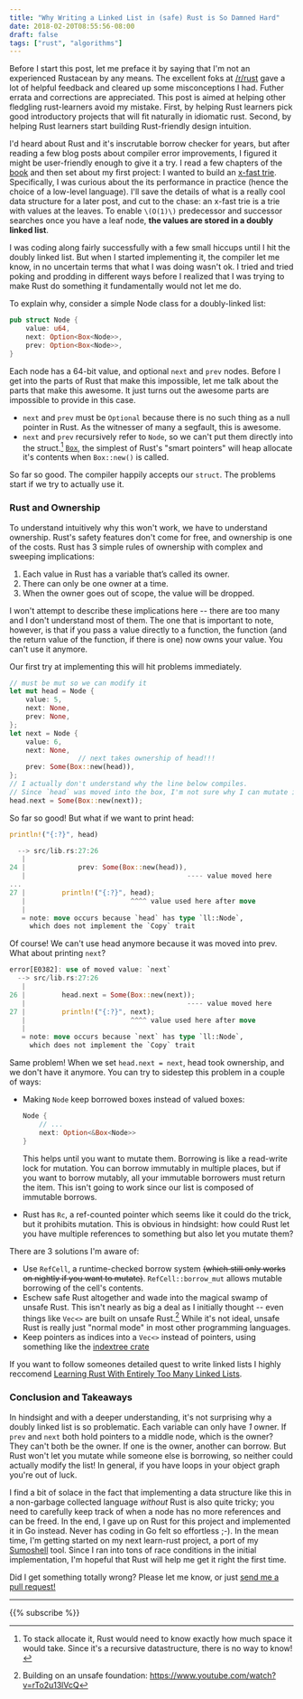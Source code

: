 ```yaml
---
title: "Why Writing a Linked List in (safe) Rust is So Damned Hard" 
date: 2018-02-20T08:55:56-08:00
draft: false
tags: ["rust", "algorithms"]
---
```

Before I start this post, let me preface it by saying that I'm not an experienced Rustacean by any means. The excellent foks at [/r/rust](https://www.reddit.com/r/rust/) gave a lot of helpful feedback and cleared up some misconceptions I had. Futher errata and corrections are appreciated. This post is aimed at helping other fledgling rust-learners avoid my mistake. First, by helping Rust learners pick good introductory projects that will fit naturally in idiomatic rust. Second, by helping Rust learners start building Rust-friendly design intuition.

I'd heard about Rust and it's inscrutable borrow checker for years, but after reading a few blog posts about compiler error improvements, I figured it might be user-friendly enough to give it a try. I read a few chapters of the [book](https://doc.rust-lang.org/book/second-edition/) and then set about my first project: I wanted to build an [x-fast trie](https://en.wikipedia.org/wiki/X-fast_trie). Specifically, I was curious about the its performance in practice (hence the choice of a low-level language). I'll save the details of what is a really cool data structure for a later post, and cut to the chase: an x-fast trie is a trie with values at the leaves. To enable `\(O(1)\)` predecessor and successor searches once you have a leaf node, **the values are stored in a doubly linked list**. 

I was coding along fairly successfully with a few small hiccups until I hit the doubly linked list. But when I started implementing it, the compiler let me know, in no uncertain terms that what I was doing wasn't ok. I tried and tried poking and prodding in different ways before I realized that I was trying to make Rust do something it fundamentally would not let me do.

To explain why, consider a simple Node class for a doubly-linked list:
```rust
pub struct Node {
    value: u64,
    next: Option<Box<Node>>,
    prev: Option<Box<Node>>,
}
```

Each node has a 64-bit value, and optional `next` and `prev` nodes. Before I get into the parts of Rust that make this impossible, let me talk about the parts that make this awesome. It just turns out the awesome parts are impossible to provide in this case. 

- `next` and `prev` must be `Optional` because there is no such thing as a null pointer in Rust. As the witnesser of many a segfault, this is awesome.
- `next` and `prev` recursively refer to `Node`, so we can't put them directly into the struct.[^1] [`Box`](https://doc.rust-lang.org/std/boxed/struct.Box.html), the simplest of Rust's "smart pointers" will heap allocate it's contents when `Box::new()` is called.

So far so good. The compiler happily accepts our `struct`. The problems start if we try to actually use it.

### Rust and Ownership
To understand intuitively why this won't work, we have to understand ownership. Rust's safety features don't come for free, and ownership is one of the costs. Rust has 3 simple rules of ownership with complex and sweeping implications:

1. Each value in Rust has a variable that’s called its owner.
2. There can only be one owner at a time.
3. When the owner goes out of scope, the value will be dropped.

I won't attempt to describe these implications here -- there are too many and I don't understand most of them. The one that is important to note, however, is that if you pass a value directly to a function, the function (and the return value of the function, if there is one) now owns your value. You can't use it anymore.

Our first try at implementing this will hit problems immediately.
```rust
// must be mut so we can modify it
let mut head = Node {
    value: 5,
    next: None,
    prev: None,
};
let next = Node {
    value: 6,
    next: None,
                 // next takes ownership of head!!!
    prev: Some(Box::new(head)),
};
// I actually don't understand why the line below compiles. 
// Since `head` was moved into the box, I'm not sure why I can mutate it.
head.next = Some(Box::new(next));
```
So far so good! But what if we want to print head:
```rust
println!("{:?}", head)
```

```rust
  --> src/lib.rs:27:26
   |
24 |             prev: Some(Box::new(head)),
   |                                        ---- value moved here
...
27 |         println!("{:?}", head);
   |                          ^^^^ value used here after move
   |
   = note: move occurs because `head` has type `ll::Node`, 
     which does not implement the `Copy` trait
```

Of course! We can't use head anymore because it was moved into prev. What about printing `next`?
```rust
error[E0382]: use of moved value: `next`
  --> src/lib.rs:27:26
   |
26 |         head.next = Some(Box::new(next));
   |                                        ---- value moved here
27 |         println!("{:?}", next);
   |                          ^^^^ value used here after move
   |
   = note: move occurs because `next` has type `ll::Node`, 
     which does not implement the `Copy` trait
```
Same problem! When we set `head.next = next`, head took ownership, and we don't have it anymore. You can try to sidestep this problem in a couple of ways:

- Making `Node` keep borrowed boxes instead of valued boxes:

    ```rust
    Node {
        // ...
        next: Option<&Box<Node>>
    }
    ```

    This helps until you want to mutate them. Borrowing is like a read-write lock for mutation. You can borrow immutably in multiple places, but if you want to borrow mutably, all your immutable borrowers must return the item. This isn't going to work since our list is composed of immutable borrows.


- Rust has `Rc`, a ref-counted pointer which seems like it could do the trick, but it prohibits mutation. This is obvious in hindsight: how could Rust let you have multiple references to something but also let you mutate them?

There are 3 solutions I'm aware of:

- Use `RefCell`, a runtime-checked borrow system ~~(which still only works on nightly if you want to mutate)~~. `RefCell::borrow_mut` allows mutable borrowing of the cell's contents. 
- Eschew safe Rust altogether and wade into the magical swamp of unsafe Rust. This isn't nearly as big a deal as I initially thought -- even things like `Vec<>` are built on unsafe Rust.[^2] While it's not ideal, unsafe Rust is really just "normal mode" in most other programming languages. 
- Keep pointers as indices into a `Vec<>` instead of pointers, using something like the [indextree crate](https://github.com/saschagrunert/indextree)

If you want to follow someones detailed quest to write linked lists I highly reccomend [Learning Rust With Entirely Too Many Linked Lists](http://cglab.ca/~abeinges/blah/too-many-lists/book/).

### Conclusion and Takeaways

In hindsight and with a deeper understanding, it's not surprising why a doubly linked list is so problematic. Each variable can only have _1_ owner. If `prev` and `next` both hold pointers to a middle node, which is the owner? They can't both be the owner. If one is the owner, another can borrow. But Rust won't let you mutate while someone else is borrowing, so neither could actually modify the list! In general, if you have loops in your object graph you're out of luck.

I find a bit of solace in the fact that implementing a data structure like this in a non-garbage collected language _without_ Rust is also quite tricky; you need to carefully keep track of when a node has no more references and can be freed. In the end, I gave up on Rust for this project and implemented it in Go instead. Never has coding in Go felt so effortless ;-). In the mean time, I'm getting started on my next learn-rust project, a port of my [Sumoshell](https://github.com/SumoLogic/sumoshell) tool. Since I ran into tons of race conditions in the initial implementation, I'm hopeful that Rust will help me get it right the first time.

Did I get something totally wrong? Please let me know, or just [send me a pull request!](https://github.com/rcoh/rcoh-dot-me-v2/blob/master/content/posts/rust-linked-list-basically-impossible.md)

***
{{% subscribe %}}

[^1]: To stack allocate it, Rust would need to know exactly how much space it would take. Since it's a recursive datastructure, there is no way to know!
[^2]: Building on an unsafe foundation: https://www.youtube.com/watch?v=rTo2u13lVcQ
